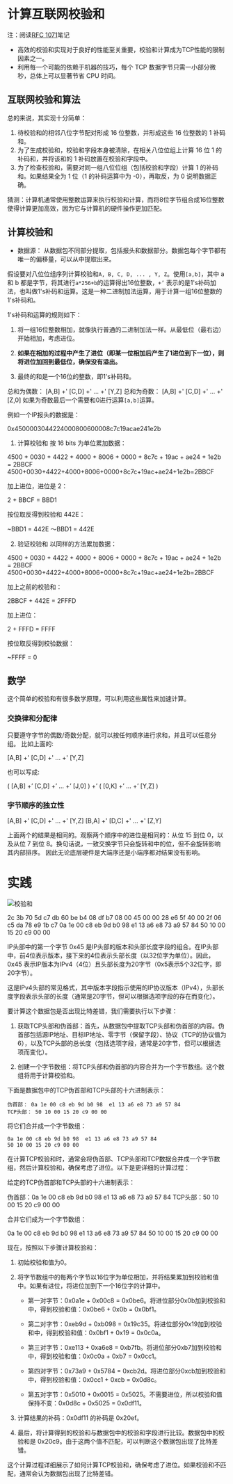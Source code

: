 # 计算互联网校验和
注：阅读[RFC 1071](https://www.rfc-editor.org/rfc/pdfrfc/rfc1071.txt.pdf)笔记

- 高效的校验和实现对于良好的性能至关重要，校验和计算成为TCP性能的限制因素之一。
- 利用每一个可能的依赖于机器的技巧，每个 TCP 数据字节只需一小部分微秒，总体上可以显著节省 CPU 时间。

## 互联网校验和算法

总的来说，其实现十分简单：

1. 待校验和的相邻八位字节配对形成 16 位整数，并形成这些 16 位整数的 1 补码和。
2. 为了生成校验和，校验和字段本身被清除，在相关八位位组上计算 16 位 1 的补码和，并将该和的 1 补码放置在校验和字段中。
3. 为了检查校验和，需要对同一组八位位组（包括校验和字段）计算 1 的补码和。如果结果全为 1 位（1 的补码运算中为 -0），再取反，为 0 说明数据正确。

猜测：计算机通常使用整数运算来执行校验和计算，而将8位字节组合成16位整数使得计算更加高效，因为它与计算机的硬件操作更加匹配。

## 计算校验和

- 数据源： 从数据包不同部分提取，包括报头和数据部分。数据包每个字节都有唯一的偏移量，可以从中提取出来。

假设要对八位位组序列计算校验和`A, B, C, D, ... , Y, Z`。使用`[a,b]`，其中 a 和 b 都是字节，将其进行`a*256+b`的运算得出16位整数，`+’` 表示的是1's补码加法，也叫做1's补码和运算。这是一种二进制加法运算，用于计算一组16位整数的1's补码和。

1's补码和运算的规则如下：
1. 将一组16位整数相加，就像执行普通的二进制加法一样。从最低位（最右边）开始相加，考虑进位。

2. **如果在相加的过程中产生了进位（即某一位相加后产生了1进位到下一位），则将进位加回到最低位，确保没有溢出。**

3. 最终的和是一个16位的整数，即1's补码和。

总和为偶数：
[A,B] +' [C,D] +' ... +' [Y,Z]
总和为奇数：
[A,B] +' [C,D] +' ... +' [Z,0]
如果为奇数最后一个需要和0进行运算`[a,b]`运算。

例如一个IP报头的数据是：

0x4500003044224000800600008c7c19acae241e2b

1. 计算校验和
按 16 bits 为单位累加数据：

4500 + 0030 + 4422 + 4000 + 8006 + 0000 + 8c7c + 19ac + ae24 + 1e2b = 2BBCF
4500+0030+4422+4000+8006+0000+8c7c+19ac+ae24+1e2b=2BBCF

加上进位，进位是 2：

2 + BBCF = BBD1

按位取反得到校验和 442E：

~BBD1 = 442E 〜BBD1 = 442E

2. 验证校验和
以同样的方法累加数据：

4500 + 0030 + 4422 + 4000 + 8006 + 0000 + 8c7c + 19ac + ae24 + 1e2b = 2BBCF
4500+0030+4422+4000+8006+0000+8c7c+19ac+ae24+1e2b=2BBCF

加上之前的校验和：

2BBCF + 442E = 2FFFD

加上进位：

2 + FFFD = FFFF

按位取反得到校验数据：

~FFFF = 0

## 数学
这个简单的校验和有很多数学原理，可以利用这些属性来加速计算。

### 交换律和分配律

只要遵守字节的偶数/奇数分配，就可以按任何顺序进行求和，并且可以任意分组。
比如上面的:

[A,B] +' [C,D] +' ... +' [Y,Z]

也可以写成:

( [A,B] +’ [C,D] +’ ... +’ [J,0] )
+’ ( [0,K] +’ ... +’ [Y,Z] )

### 字节顺序的独立性

[A,B] +' [C,D] +' ... +' [Y,Z]
[B,A] +' [D,C] +' ... +' [Z,Y]

上面两个的结果是相同的。观察两个顺序中的进位是相同的：从位 15 到位 0，以及从位 7 到位 8。换句话说，一致交换字节只会旋转和中的位，但不会旋转影响其内部排序。
因此无论底层硬件是大端序还是小端序都对结果没有影响。



# 实践

![校验和](../image/校验和.png)

2c 3b 70 5d c7 db 60 be  b4 08 df b7 08 00 45 00
00 28 e6 5f 40 00 2f 06  c5 da 78 e9 1b c7 0a 1e
00 c8 eb 9d b0 98 e1 13  a6 e8 73 a9 57 84 50 10
00 15 20 c9 00 00



IP头部中的第一个字节 0x45 是IP头部的版本和头部长度字段的组合。在IP头部中，前4位表示版本，接下来的4位表示头部长度（以32位字为单位）。因此，0x45 表示IP版本为IPv4（4位）且头部长度为20字节（0x5表示5个32位字，即20字节）。

这是IPv4头部的常见格式，其中版本字段指示使用的IP协议版本（IPv4），头部长度字段表示头部的长度（通常是20字节，但可以根据选项字段的存在而变化）。

要计算这个数据包是否出现比特差错，我们需要执行以下步骤：

1. 获取TCP头部和伪首部：首先，从数据包中提取TCP头部和伪首部的内容。伪首部包括源IP地址、目标IP地址、零字节（保留字段）、协议（TCP的协议值为6），以及TCP头部的总长度（包括选项字段，通常是20字节，但可以根据选项而变化）。

2. 创建一个字节数组：将TCP头部和伪首部的内容合并为一个字节数组。这个数组将用于计算校验和。

下面是数据包中的TCP伪首部和TCP头部的十六进制表示：

```
伪首部： 0a 1e 00 c8 eb 9d b0 98  e1 13 a6 e8 73 a9 57 84
TCP头部： 50 10 00 15 20 c9 00 00
```

将它们合并成一个字节数组：

```
0a 1e 00 c8 eb 9d b0 98  e1 13 a6 e8 73 a9 57 84
50 10 00 15 20 c9 00 00
```

在计算TCP校验和时，通常会将伪首部、TCP头部和TCP数据合并成一个字节数组，然后计算校验和，确保考虑了进位。以下是更详细的计算过程：

给定的TCP伪首部和TCP头部的十六进制表示：

伪首部：0a 1e 00 c8 eb 9d b0 98 e1 13 a6 e8 73 a9 57 84
TCP头部：50 10 00 15 20 c9 00 00

合并它们成为一个字节数组：

0a 1e 00 c8 eb 9d b0 98 e1 13 a6 e8 73 a9 57 84
50 10 00 15 20 c9 00 00

现在，按照以下步骤计算校验和：

1. 初始校验和值为0。

2. 将字节数组中的每两个字节以16位字为单位相加，并将结果累加到校验和值中。如果有进位，将进位加到下一个16位字的计算中。

   - 第一对字节：0x0a1e + 0x00c8 = 0x0be6。将进位部分0x0b加到校验和中，得到校验和值：0x0be6 + 0x0b = 0x0bf1。

   - 第二对字节：0xeb9d + 0xb098 = 0x19c35。将进位部分0x19加到校验和中，得到校验和值：0x0bf1 + 0x19 = 0x0c0a。

   - 第三对字节：0xe113 + 0xa6e8 = 0xb7fb。将进位部分0xb7加到校验和中，得到校验和值：0x0c0a + 0xb7 = 0x0cc1。

   - 第四对字节：0x73a9 + 0x5784 = 0xcb2d。将进位部分0xcb加到校验和中，得到校验和值：0x0cc1 + 0xcb = 0x0d8c。

   - 第五对字节：0x5010 + 0x0015 = 0x5025。不需要进位，所以校验和值保持不变：0x0d8c + 0x5025 = 0x0df11。

3. 计算结果的补码：0x0df11 的补码是 0x20ef。

4. 最后，将计算得到的校验和与数据包中的校验和字段进行比较。数据包中的校验和是 0x20c9。由于这两个值不匹配，可以判断这个数据包出现了比特差错。

这个计算过程详细展示了如何计算TCP校验和，确保考虑了进位。如果校验和不匹配，通常会认为数据包出现了比特差错。
